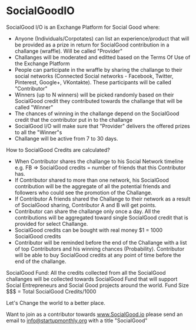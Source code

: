 SocialGoodIO
============

SocialGood I/O is an Exchange Platform for Social Good where:
* Anyone (Individuals/Corpotates) can list an experience/product that will be provided as a prize in return for SocialGood contribution in a challange (wraffle). Will be called "Provider"
* Challanges will be moderated and editted based on the Terms Of Use of the Exchange Platform
* People can participate in the wraffle by sharing the challange to their social networks (Connected Social networks - Facebook, Twitter, Pinterest, Google+, VKontakte). These participants will be called "Contributor"
* Winners (up to N winners) will be picked randomly based on their SocialGood credit they contributed towards the challange that will be called "Winner"
* The chances of winning in the challange depend on the SocialGood credit that the contributor put in to the challange
* SocialGood I/O will make sure that "Provider" delivers the offered prizes to all the "Winner"s
* Challange will be active from 7 to 30 days. 

How to SocialGood Credits are calculated?
* When Contributor shares the challange to his Social Network timeline e.g. FB => SocialGood credits = number of friends that this Contributor has. 
* If Contributor shared to more than one network, his SocialGood contribution will be the aggregate of all the potential friends and followers who could see the promotion of the Challange. 
* If Contributor A friends shared the Challange to their network as a result of SocialGood sharing, Contributor A and B will get points.
* Contributor can share the challange only once a day. All the contributions will be aggregated toward single SocialGood credit that is provided for select Challange.
* SocialGood credits can be bought with real money $1 = 1000 SocialGood credits
* Contributor will be reminded before the end of the Challange with a list of top Contributors and his winning chances (Probability). Contributor will be able to buy SocialGood credits at any point of time before the end of the challange. 

SocialGood Fund:
All the credits collected from all the SocialGood challanges will be collected towards SocialGood Fund that will support Social Entrepreneurs and Social Good projects around the world. 
Fund Size $$$ = Total SocialGood Credits/1000


Let's Change the world to a better place. 

Want to join as a contributor towards www.SocialGood.io please send an email to info@startupmonthly.org with a title "SocialGood"

